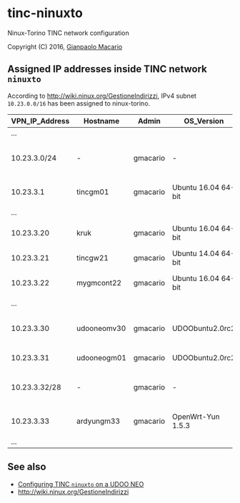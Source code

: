 # tinc-ninuxto

Ninux-Torino TINC network configuration

Copyright (C) 2016, [Gianpaolo Macario](https://gmacario.github.io/)

## Assigned IP addresses inside TINC network `ninuxto`

According to <http://wiki.ninux.org/GestioneIndirizzi>, IPv4 subnet `10.23.0.0/16` has been assigned to ninux-torino.

| VPN_IP_Address | Hostname    | Admin    | OS_Version          | Notes                          |
|----------------|-------------|----------|---------------------|--------------------------------|
| ...            |             |          |                     |                                |
| 10.23.3.0/24   | -           | gmacario | -                   | Subnet reserved for gmacario   |
| 10.23.3.1      | tincgm01    | gmacario | Ubuntu 16.04 64-bit | Test VM on VirtualBox          |
| ...            |             |          |                     |                                |
| 10.23.3.20     | kruk        | gmacario | Ubuntu 16.04 64-bit | WS hosted in gmoffice          |
| 10.23.3.21     | tincgw21    | gmacario | Ubuntu 14.04 64-bit | Instance on AWS                |
| 10.23.3.22     | mygmcont22  | gmacario | Ubuntu 16.04 64-bit | Inside a Docker container      |
| ...            |             |          |                     |                                |
| 10.23.3.30     | udooneomv30 | gmacario | UDOObuntu2.0rc2     | UDOO NEO Full + lora-shield    |
| 10.23.3.31     | udooneogm01 | gmacario | UDOObuntu2.0rc2     | UDOO NEO Full                  |
| 10.23.3.32/28  | -           | gmacario | -                   | Subnet reserved for fv_pev_net |
| 10.23.3.33     | ardyungm33  | gmacario | OpenWrt-Yun 1.5.3   | Gateway for fv_pev_net         |
| ...            |             |          |                     |                                |

## See also

* [Configuring TINC `ninuxto` on a UDOO NEO](configuring-tinc-ninuxto-on-udoobuntu2.md)
* http://wiki.ninux.org/GestioneIndirizzi

<!-- EOF -->

